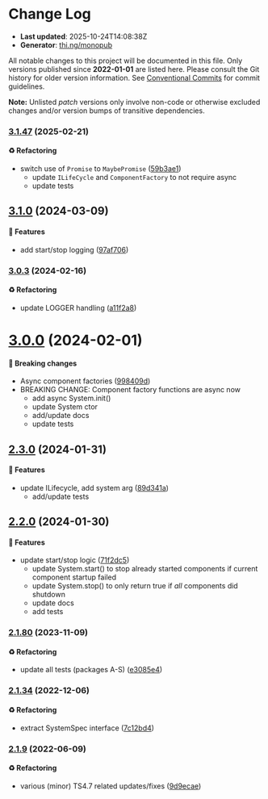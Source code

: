 # Change Log

- **Last updated**: 2025-10-24T14:08:38Z
- **Generator**: [thi.ng/monopub](https://thi.ng/monopub)

All notable changes to this project will be documented in this file.
Only versions published since **2022-01-01** are listed here.
Please consult the Git history for older version information.
See [Conventional Commits](https://conventionalcommits.org/) for commit guidelines.

**Note:** Unlisted _patch_ versions only involve non-code or otherwise excluded changes
and/or version bumps of transitive dependencies.

### [3.1.47](https://github.com/thi-ng/umbrella/tree/@thi.ng/system@3.1.47) (2025-02-21)

#### ♻️ Refactoring

- switch use of `Promise` to `MaybePromise` ([59b3ae1](https://github.com/thi-ng/umbrella/commit/59b3ae1))
  - update `ILifeCycle` and `ComponentFactory` to not require async
  - update tests

## [3.1.0](https://github.com/thi-ng/umbrella/tree/@thi.ng/system@3.1.0) (2024-03-09)

#### 🚀 Features

- add start/stop logging ([97af706](https://github.com/thi-ng/umbrella/commit/97af706))

### [3.0.3](https://github.com/thi-ng/umbrella/tree/@thi.ng/system@3.0.3) (2024-02-16)

#### ♻️ Refactoring

- update LOGGER handling ([a11f2a8](https://github.com/thi-ng/umbrella/commit/a11f2a8))

# [3.0.0](https://github.com/thi-ng/umbrella/tree/@thi.ng/system@3.0.0) (2024-02-01)

#### 🛑 Breaking changes

- Async component factories ([998409d](https://github.com/thi-ng/umbrella/commit/998409d))
- BREAKING CHANGE: Component factory functions are async now
  - add async System.init()
  - update System ctor
  - add/update docs
  - update tests

## [2.3.0](https://github.com/thi-ng/umbrella/tree/@thi.ng/system@2.3.0) (2024-01-31)

#### 🚀 Features

- update ILifecycle, add system arg ([89d341a](https://github.com/thi-ng/umbrella/commit/89d341a))
  - add/update tests

## [2.2.0](https://github.com/thi-ng/umbrella/tree/@thi.ng/system@2.2.0) (2024-01-30)

#### 🚀 Features

- update start/stop logic ([71f2dc5](https://github.com/thi-ng/umbrella/commit/71f2dc5))
  - update System.start() to stop already started components if current
  component startup failed
  - update System.stop() to only return true if _all_ components did shutdown
  - update docs
  - add tests

### [2.1.80](https://github.com/thi-ng/umbrella/tree/@thi.ng/system@2.1.80) (2023-11-09)

#### ♻️ Refactoring

- update all tests (packages A-S) ([e3085e4](https://github.com/thi-ng/umbrella/commit/e3085e4))

### [2.1.34](https://github.com/thi-ng/umbrella/tree/@thi.ng/system@2.1.34) (2022-12-06)

#### ♻️ Refactoring

- extract SystemSpec interface ([7c12bd4](https://github.com/thi-ng/umbrella/commit/7c12bd4))

### [2.1.9](https://github.com/thi-ng/umbrella/tree/@thi.ng/system@2.1.9) (2022-06-09)

#### ♻️ Refactoring

- various (minor) TS4.7 related updates/fixes ([9d9ecae](https://github.com/thi-ng/umbrella/commit/9d9ecae))
